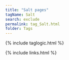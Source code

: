 ```yaml
---
title: "Salt pages"
tagName: Salt
search: exclude
permalink: tag_Salt.html
folder: Tags
---
```

{% include taglogic.html %}

{% include links.html %}